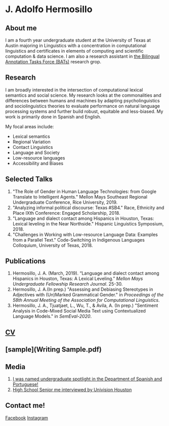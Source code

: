 
# J. Adolfo Hermosillo 
## About me
I am a fourth year undergraduate student at the University of Texas at Austin majoring in Linguistics with a concentration in computational linguistics and certificates in elements of computing and scientific computation & data science. I am also a research assistant in [the Bilingual Annotation Tasks Force (BATs)](https://sites.utexas.edu/bats/) research grop. 

## Research 
I am broadly interested in the intersection of computational lexical semantics and social science. My research looks at the commonalities and differences between humans and machines by adapting psycholinguistics and sociolinguistics theories to evaluate performance on natural language processing systems and further build robust, equitable and less-biased. My work is primarily done in Spanish and English.  

My focal areas include: 
- Lexical semantics
- Regional Variation
- Contact Linguistics
- Language and Society
- Low-resource languages 
- Accessibility and Biases


## Selected Talks
1. "The Role of Gender in Human Language Technologies: from Google Translate to Intelligent Agents." Mellon Mays Southeast Regional Undergraduate Conference, Rice University, 2019.
2. "Analyzing informal political discourse: Texas #SB4." Race, Ethnicity and Place IXth Conference: Engaged Scholarship, 2018.
3. "Language and dialect contact among Hispanics in Houston, Texas: Lexical leveling in the Near Northside." Hispanic Linguistics Symposium, 2018.
4. "Challenges in Working with Low-resource Language Data: Examples from a Parallel Text." Code-Switching in Indigenous Languages Colloquium, University of Texas, 2018.

## Publications
1. Hermosillo, J. A. (March, 2019). “Language and dialect contact among Hispanics in Houston, Texas: A Lexical Leveling.” _Mellon Mays Undergraduate Fellowship Research Journal_. 25-30. 
2. Hermosillo, J. A.(In prep.) "Assessing and Debiasing Stereotypes in Adjectives with (Un)Marked Grammatical Gender." in _Proceedings of the 58th Annual Meeting of the Association for Computational Linguistics_. 
3. Hermosillo, J. A., Tjuatjaet, L., Wu, T., & Avila, A. (In prep.) "Sentiment Analysis in Code-Mixed Social Media Text using Contextualized Language Models." in _SemEval-2020_.

## [CV](hermosillo_cv_.pdf)


## [sample](Writing Sample.pdf)


## Media
1.  [I was named undergraduate spotlight in the Department of Spanish and Portuguese!](https://liberalarts.utexas.edu/spanish/news/undergraduate-spotlight-jesus-adolfo-hermosillo) 
2. [High School Senior me interviewed by Univision Houston](https://www.univision.com/local/houston-kxln/noticias/educacion/jesus-hermosillo-ejemplo-de-perseverancia-video)


## Contact me!
[Facebook](https://www.facebook.com/jesus.hermosillorodriguez) [Instagram](http://instagram.com/hermosillo_17)
